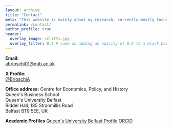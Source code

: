 ```yaml
---
layout: archive
title: "Contact"
meta: "This website is mainly about my research, currently mostly focused on the history of early modern Italian labour markets."
permalink: /contact/
author_profile: true
header:
  overlay_image: /cliffs.jpg
  overlay_filter: 0.3 # same as adding an opacity of 0.5 to a black background
---
```

**Email:**
<br>
[abrioschi01@qub.ac.uk](mailto:abrioschi01@qub.ac.uk)
<br>

**X Profile:**
<br>
[@BrioschiA](https://twitter.com/BrioschiA)
<br>

**Office address:**
Centre for Economics, Policy, and History  
Queen's Business School  
Queen's University Belfast  
Riddel Hall, 185 Stranmillis Road  
Belfast BT9 5EE, UK

**Academic Profiles**
[Queen's University Belfast Profile](https://pure.qub.ac.uk/en/persons/alessandro-brioschi/)
[ORCID](https://orcid.org/0009-0003-4196-7947)
